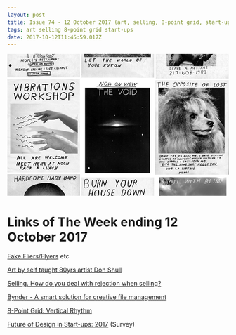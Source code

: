 ```yaml
---
layout: post
title: Issue 74 - 12 October 2017 (art, selling, 8-point grid, start-ups)
tags: art selling 8-point grid start-ups
date: 2017-10-12T11:45:59.017Z
---
```

![Fake Fliers/Flyers](/assets/uploads/issue-74.jpg "Fake Fliers/Flyers")

# Links of The Week ending 12 October 2017

<a href="http://nathanielrussell.com/fake-fliers-1/" target="_blank">Fake Fliers/Flyers</a> etc

<a href="https://www.instagram.com/donshullart/" target="_blank">Art by self taught 80yrs artist Don Shull</a>

<a href="https://www.youtube.com/watch?v=a2Ze6PsOfZA" target="_blank">Selling. How do you deal with rejection when selling?</a>

<a href="http://Digital asset management: Organize your creative files" target="_blank">Bynder - A smart solution for creative file management</a>

<a href="http://8-Point Grid: Vertical Rhythm – Built to Adapt" target="_blank">8-Point Grid: Vertical Rhythm</a> 

<a href="http://Future Of Design by NEA" target="_blank">Future of Design in Start-ups: 2017</a> (Survey)
